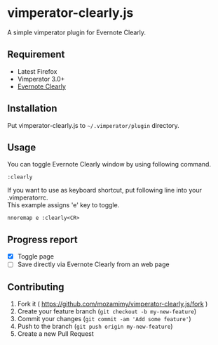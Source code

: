 # vimperator-clearly.js

A simple vimperator plugin for Evernote Clearly.

## Requirement

- Latest Firefox
- Vimperator 3.0+
- [Evernote Clearly](http://evernote.com/clearly/)

## Installation

Put vimperator-clearly.js to `~/.vimperator/plugin` directory.

## Usage

You can toggle Evernote Clearly window by using following command.

```
:clearly
```

If you want to use as keyboard shortcut,
put following line into your .vimperatorrc.  
This example assigns 'e' key to toggle.

```
nnoremap e :clearly<CR>
```

## Progress report
- [x] Toggle page
- [ ] Save directly via Evernote Clearly from an web page

## Contributing

1. Fork it ( https://github.com/mozamimy/vimperator-clearly.js/fork )
2. Create your feature branch (`git checkout -b my-new-feature`)
3. Commit your changes (`git commit -am 'Add some feature'`)
4. Push to the branch (`git push origin my-new-feature`)
5. Create a new Pull Request
